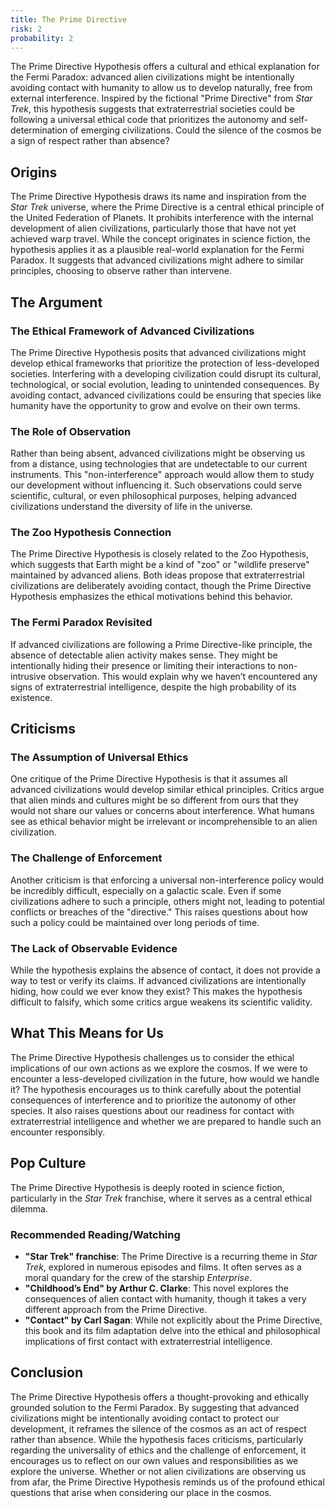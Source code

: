 ```yaml
---
title: The Prime Directive
risk: 2
probability: 2
---
```


The Prime Directive Hypothesis offers a cultural and ethical explanation for the Fermi Paradox: advanced alien civilizations might be intentionally avoiding contact with humanity to allow us to develop naturally, free from external interference. Inspired by the fictional "Prime Directive" from _Star Trek_, this hypothesis suggests that extraterrestrial societies could be following a universal ethical code that prioritizes the autonomy and self-determination of emerging civilizations. Could the silence of the cosmos be a sign of respect rather than absence?

## Origins

The Prime Directive Hypothesis draws its name and inspiration from the _Star Trek_ universe, where the Prime Directive is a central ethical principle of the United Federation of Planets. It prohibits interference with the internal development of alien civilizations, particularly those that have not yet achieved warp travel. While the concept originates in science fiction, the hypothesis applies it as a plausible real-world explanation for the Fermi Paradox. It suggests that advanced civilizations might adhere to similar principles, choosing to observe rather than intervene.

## The Argument

### The Ethical Framework of Advanced Civilizations

The Prime Directive Hypothesis posits that advanced civilizations might develop ethical frameworks that prioritize the protection of less-developed societies. Interfering with a developing civilization could disrupt its cultural, technological, or social evolution, leading to unintended consequences. By avoiding contact, advanced civilizations could be ensuring that species like humanity have the opportunity to grow and evolve on their own terms.

### The Role of Observation

Rather than being absent, advanced civilizations might be observing us from a distance, using technologies that are undetectable to our current instruments. This "non-interference" approach would allow them to study our development without influencing it. Such observations could serve scientific, cultural, or even philosophical purposes, helping advanced civilizations understand the diversity of life in the universe.

### The Zoo Hypothesis Connection

The Prime Directive Hypothesis is closely related to the Zoo Hypothesis, which suggests that Earth might be a kind of "zoo" or "wildlife preserve" maintained by advanced aliens. Both ideas propose that extraterrestrial civilizations are deliberately avoiding contact, though the Prime Directive Hypothesis emphasizes the ethical motivations behind this behavior.

### The Fermi Paradox Revisited

If advanced civilizations are following a Prime Directive-like principle, the absence of detectable alien activity makes sense. They might be intentionally hiding their presence or limiting their interactions to non-intrusive observation. This would explain why we haven’t encountered any signs of extraterrestrial intelligence, despite the high probability of its existence.

## Criticisms

### The Assumption of Universal Ethics

One critique of the Prime Directive Hypothesis is that it assumes all advanced civilizations would develop similar ethical principles. Critics argue that alien minds and cultures might be so different from ours that they would not share our values or concerns about interference. What humans see as ethical behavior might be irrelevant or incomprehensible to an alien civilization.

### The Challenge of Enforcement

Another criticism is that enforcing a universal non-interference policy would be incredibly difficult, especially on a galactic scale. Even if some civilizations adhere to such a principle, others might not, leading to potential conflicts or breaches of the "directive." This raises questions about how such a policy could be maintained over long periods of time.

### The Lack of Observable Evidence

While the hypothesis explains the absence of contact, it does not provide a way to test or verify its claims. If advanced civilizations are intentionally hiding, how could we ever know they exist? This makes the hypothesis difficult to falsify, which some critics argue weakens its scientific validity.

## What This Means for Us

The Prime Directive Hypothesis challenges us to consider the ethical implications of our own actions as we explore the cosmos. If we were to encounter a less-developed civilization in the future, how would we handle it? The hypothesis encourages us to think carefully about the potential consequences of interference and to prioritize the autonomy of other species. It also raises questions about our readiness for contact with extraterrestrial intelligence and whether we are prepared to handle such an encounter responsibly.

## Pop Culture

The Prime Directive Hypothesis is deeply rooted in science fiction, particularly in the _Star Trek_ franchise, where it serves as a central ethical dilemma.

### Recommended Reading/Watching

- **"Star Trek" franchise**: The Prime Directive is a recurring theme in _Star Trek_, explored in numerous episodes and films. It often serves as a moral quandary for the crew of the starship _Enterprise_.
- **"Childhood’s End" by Arthur C. Clarke**: This novel explores the consequences of alien contact with humanity, though it takes a very different approach from the Prime Directive.
- **"Contact" by Carl Sagan**: While not explicitly about the Prime Directive, this book and its film adaptation delve into the ethical and philosophical implications of first contact with extraterrestrial intelligence.

## Conclusion

The Prime Directive Hypothesis offers a thought-provoking and ethically grounded solution to the Fermi Paradox. By suggesting that advanced civilizations might be intentionally avoiding contact to protect our development, it reframes the silence of the cosmos as an act of respect rather than absence. While the hypothesis faces criticisms, particularly regarding the universality of ethics and the challenge of enforcement, it encourages us to reflect on our own values and responsibilities as we explore the universe. Whether or not alien civilizations are observing us from afar, the Prime Directive Hypothesis reminds us of the profound ethical questions that arise when considering our place in the cosmos.
